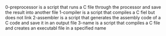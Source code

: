 0-preprocessor is a script that runs a C file through the processor and save the result into another file
1-compiler is a script that compiles a C fiel but does not link
2-assembler is a script that generates the assembly code of a C code and save it in an output file
3-name is a script that compiles a C file and creates an executabl file in a specified name
